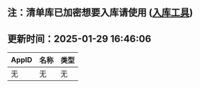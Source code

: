 ## 注：清单库已加密想要入库请使用 ([入库工具](https://github.com/BlankTMing/ManifestAutoUpdate/releases))

## 更新时间：2025-01-29 16:46:06
| AppID | 名称 | 类型  |
| :-------------------- | :----------------------------- | :----------- |
| 无 | 无 | 无 |
